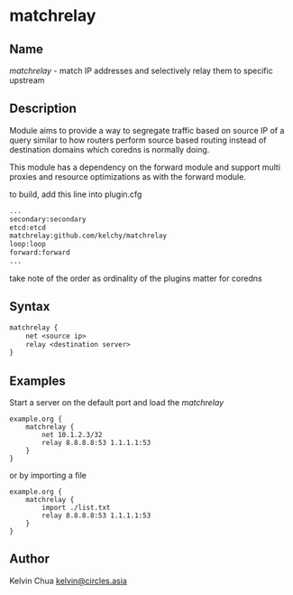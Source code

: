 # matchrelay

## Name

*matchrelay* - match IP addresses and selectively relay them to specific upstream

## Description

Module aims to provide a way to segregate traffic based on source IP of a query similar
to how routers perform source based routing instead of destination domains which coredns
is normally doing.

This module has a dependency on the forward module and support multi proxies and resource
optimizations as with the forward module.

to build, add this line into plugin.cfg

~~~ txt
...
secondary:secondary
etcd:etcd
matchrelay:github.com/kelchy/matchrelay
loop:loop
forward:forward
...
~~~

take note of the order as ordinality of the plugins matter for coredns

## Syntax

~~~ txt
matchrelay {
    net <source ip>
    relay <destination server>
}
~~~

## Examples

Start a server on the default port and load the *matchrelay*

~~~ corefile
example.org {
    matchrelay {
        net 10.1.2.3/32
        relay 8.8.8.8:53 1.1.1.1:53
    }
}
~~~

or by importing a file

~~~ corefile
example.org {
    matchrelay {
        import ./list.txt
        relay 8.8.8.8:53 1.1.1.1:53
    }
}
~~~

## Author
Kelvin Chua
kelvin@circles.asia
